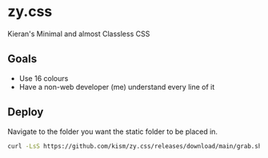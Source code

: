 # zy.css

Kieran's Minimal and almost Classless CSS

## Goals

* Use 16 colours
* Have a non-web developer (me) understand every line of it

## Deploy

Navigate to the folder you want the static folder to be placed in.

```bash
curl -LsS https://github.com/kism/zy.css/releases/download/main/grab.sh | bash
```
